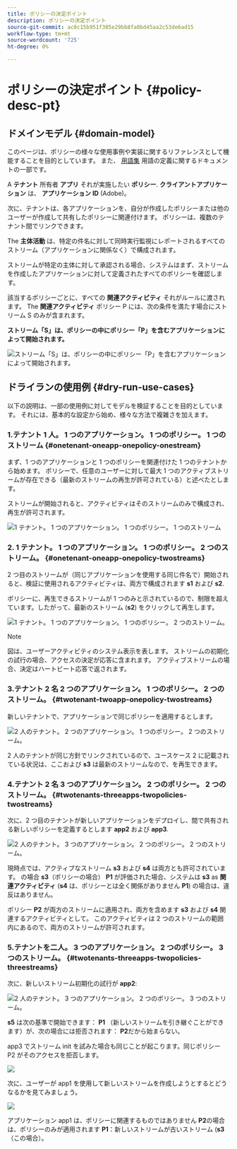 ```yaml
---
title: ポリシーの決定ポイント
description: ポリシーの決定ポイント
source-git-commit: ac0c15b951f305e29bb8fa0bd45aa2c53de6ad15
workflow-type: tm+mt
source-wordcount: '725'
ht-degree: 0%

---
```



# ポリシーの決定ポイント {#policy-desc-pt}

## ドメインモデル {#domain-model}

このページは、ポリシーの様々な使用事例や実装に関するリファレンスとして機能することを目的としています。 また、 [用語集](/help/concurrency-monitoring/cm-glossary.md) 用語の定義に関するドキュメントの一部です。

A **テナント** 所有者 **アプリ** それが実施したい **ポリシー**. **クライアントアプリケーション** は、 **アプリケーション ID** (Adobe)。

次に、テナントは、各アプリケーションを、自分が作成したポリシーまたは他のユーザーが作成して共有したポリシーに関連付けます。 ポリシーは、複数のテナント間でリンクできます。

The **主体活動** は、特定の件名に対して同時実行監視にレポートされるすべてのストリーム（アプリケーションに関係なく）で構成されます。

ストリームが特定の主体に対して承認される場合、システムはまず、ストリームを作成したアプリケーションに対して定義されたすべてのポリシーを確認します。

該当するポリシーごとに、すべての **関連アクティビティ** それがルールに渡されます。 The **関連アクティビティ** ポリシー P には、次の条件を満たす場合にストリーム S のみが含まれます。

**ストリーム「S」は、ポリシーの中にポリシー「P」を含むアプリケーションによって開始されます。**

![ストリーム「S」は、ポリシーの中にポリシー「P」を含むアプリケーションによって開始されます。](assets/pdp-domain-model.png)

## ドライランの使用例 {#dry-run-use-cases}

以下の説明は、一部の使用例に対してモデルを検証することを目的としています。 それには、基本的な設定から始め、様々な方法で複雑さを加えます。

### 1.テナント 1 人。 1 つのアプリケーション。 1 つのポリシー。 1 つのストリーム {#onetenant-oneapp-onepolicy-onestream}

まず、1 つのアプリケーションと 1 つのポリシーを関連付けた 1 つのテナントから始めます。 ポリシーで、任意のユーザーに対して最大 1 つのアクティブストリームが存在できる（最新のストリームの再生が許可されている）と述べたとします。

ストリームが開始されると、アクティビティはそのストリームのみで構成され、再生が許可されます。

![1 テナント。 1 つのアプリケーション。 1 つのポリシー。 1 つのストリーム](assets/onetenant-app-policy-stream.png)


### 2. 1 テナント。 1 つのアプリケーション。 1 つのポリシー。 2 つのストリーム。 {#onetenant-oneapp-onepolicy-twostreams}

2 つ目のストリームが（同じアプリケーションを使用する同じ件名で）開始されると、検証に使用されるアクティビティは、両方で構成されます **s1** および **s2**.

ポリシーに、再生できるストリームが 1 つのみと示されているので、制限を超えています。したがって、最新のストリーム (**s2**) をクリックして再生します。

![1 テナント。 1 つのアプリケーション。 1 つのポリシー。 2 つのストリーム。](assets/tenant-app-policy-twostream.png)

>[!NOTE]
>
>図は、ユーザーアクティビティのシステム表示を表します。 ストリームの初期化の試行の場合、アクセスの決定が応答に含まれます。 アクティブストリームの場合、決定はハートビート応答で返されます。

### 3.テナント 2 名 2 つのアプリケーション。 1 つのポリシー。 2 つのストリーム。 {#twotenant-twoapp-onepolicy-twostreams}

新しいテナントで、アプリケーションで同じポリシーを適用するとします。

![2 人のテナント。 2 つのアプリケーション。 1 つのポリシー。 2 つのストリーム。](assets/onepolicy-twotenant-app-stream.png)

2 人のテナントが同じ方針でリンクされているので、ユースケース 2 に記載されている状況は、ここおよび **s3** は最新のストリームなので、を再生できます。

### 4.テナント 2 名 3 つのアプリケーション。 2 つのポリシー。 2 つのストリーム。 {#twotenants-threeapps-twopolicies-twostreams}

次に、2 つ目のテナントが新しいアプリケーションをデプロイし、間で共有される新しいポリシーを定義するとします **app2** および **app3**.

![2 人のテナント。 3 つのアプリケーション。 2 つのポリシー。 2 つのストリーム。](assets/twotenant-policies-streams-threeapps.png)

現時点では、アクティブなストリーム **s3** および **s4** は両方とも許可されています。 の場合 **s3**（ポリシーの場合） **P1** が評価された場合、システムは **s3** as **関連アクティビティ** (**s4** は、ポリシーとは全く関係がありません **P1**) の場合は、違反はありません。

ポリシー **P2** が両方のストリームに適用され、両方を含めます **s3** および **s4** 関連するアクティビティとして。 このアクティビティは 2 つのストリームの範囲内にあるので、両方のストリームが許可されます。

### 5.テナントを二人。 3 つのアプリケーション。 2 つのポリシー。 3 つのストリーム。 {#twotenants-threeapps-twopolicies-threestreams}

次に、新しいストリーム初期化の試行が **app2**:

![2 人のテナント。 3 つのアプリケーション。 2 つのポリシー。 3 つのストリーム。](assets/twotenants-policies-threeapps-streams.png)

**s5** は次の基準で開始できます： **P1** （新しいストリームを引き継ぐことができます）が、次の場合には拒否されます： **P2**&#x200B;だから始まらない。

app3 でストリーム init を試みた場合も同じことが起こります。同じポリシー P2 がそのアクセスを拒否します。

![](assets/stream-init-attempted-app3.png)

次に、ユーザーが app1 を使用して新しいストリームを作成しようとするとどうなるかを見てみましょう。

![](assets/new-stream-with-app1.png)

アプリケーション app1 は、ポリシーに関連するものではありません **P2**&#x200B;の場合は、ポリシーのみが適用されます **P1**：新しいストリームが古いストリーム (**s3** （この場合）。


